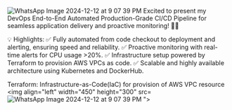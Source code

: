 ![WhatsApp Image 2024-12-12 at 9 07 39 PM](https://github.com/user-attachments/assets/a76f1d7a-dfa8-4a57-bb60-62c93158df2f) Excited to present my DevOps End-to-End Automated Production-Grade CI/CD Pipeline for seamless application delivery and proactive monitoring! 🌟✨
 
💡 Highlights:
✅ Fully automated from code checkout to deployment and alerting, ensuring speed and reliability.
✅ Proactive monitoring with real-time alerts for CPU usage >20%.
✅ Infrastructure setup powered by Terraform to provision AWS VPCs as code.
✅ Scalable and highly available architecture using Kubernetes and DockerHub.

Terraform: Infrastructure-as-Code(IaC) for provision of AWS VPC resource
<img align="left" width="450" height="300" src=![WhatsApp Image 2024-12-12 at 9 07 39 PM](https://github.com/user-attachments/assets/a76f1d7a-dfa8-4a57-bb60-62c93158df2f)
">

